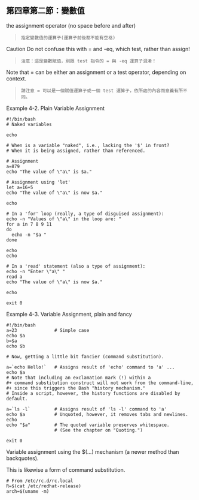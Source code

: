 第四章第二節：變數值
---

the assignment operator (no space before and after)

>`指定變數值的運算子(運算子前後都不能有空格)`

Caution	
Do not confuse this with = and -eq, which test, rather than assign!

>`注意：這是變數賦值，別跟 test 指令的 = 與 -eq 運算子混淆！`

Note that = can be either an assignment or a test operator, depending on context.

>`請注意 = 可以是一個賦值運算子或一個 test 運算子，依所處的內容而意義有所不同。`

Example 4-2. Plain Variable Assignment

    #!/bin/bash
    # Naked variables

    echo

    # When is a variable "naked", i.e., lacking the '$' in front?
    # When it is being assigned, rather than referenced.

    # Assignment
    a=879
    echo "The value of \"a\" is $a."

    # Assignment using 'let'
    let a=16+5
    echo "The value of \"a\" is now $a."

    echo

    # In a 'for' loop (really, a type of disguised assignment):
    echo -n "Values of \"a\" in the loop are: "
    for a in 7 8 9 11
    do
      echo -n "$a "
    done

    echo
    echo

    # In a 'read' statement (also a type of assignment):
    echo -n "Enter \"a\" "
    read a
    echo "The value of \"a\" is now $a."

    echo

    exit 0

Example 4-3. Variable Assignment, plain and fancy

    #!/bin/bash
    a=23              # Simple case
    echo $a
    b=$a
    echo $b

    # Now, getting a little bit fancier (command substitution).

    a=`echo Hello!`   # Assigns result of 'echo' command to 'a' ...
    echo $a
    # Note that including an exclamation mark (!) within a
    #+ command substitution construct will not work from the command-line,
    #+ since this triggers the Bash "history mechanism."
    # Inside a script, however, the history functions are disabled by default.

    a=`ls -l`         # Assigns result of 'ls -l' command to 'a'
    echo $a           # Unquoted, however, it removes tabs and newlines.
    echo
    echo "$a"         # The quoted variable preserves whitespace.
                      # (See the chapter on "Quoting.")

    exit 0

Variable assignment using the $(...) mechanism (a newer method than backquotes).

This is likewise a form of command substitution.

    # From /etc/rc.d/rc.local
    R=$(cat /etc/redhat-release)
    arch=$(uname -m)
